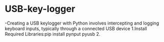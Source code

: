 # USB-key-logger
-Creating a USB keylogger with Python involves intercepting and logging keyboard inputs, typically through a connected USB device
1.Install Required Libraries:pip install pynput pyusb
2. 
